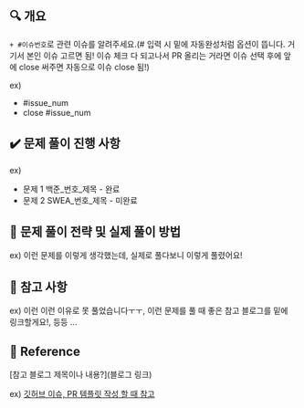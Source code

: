 ## 🔍 개요
`+ #이슈번호`로 관련 이슈를 알려주세요.(# 입력 시 밑에 자동완성처럼 옵션이 뜹니다. 거기서 본인 이슈 고르면 됨! 이슈 체크 다 되고나서 PR 올리는 거라면 이슈 선택 후에 앞에 close 써주면 자동으로 이슈 close 됨!)

ex)
+ #issue_num
+ close #issue_num

## ✔️ 문제 풀이 진행 사항
ex)
+ 문제 1 백준_번호_제목 - 완료
+ 문제 2 SWEA_번호_제목 - 미완료


## 📝 문제 풀이 전략 및 실제 풀이 방법
ex) 이런 문제를 이렇게 생각했는데, 실제로 풀다보니 이렇게 풀렸어요!

## 🧐 참고 사항
ex) 이런 이런 이유로 못 풀었습니다ㅜㅜ, 이런 문제를 풀 때 좋은 참고 블로그를 밑에 링크할게요!, 등등 ...

## 📄 Reference
[참고 블로그 제목이나 내용?](블로그 링크)

ex) [깃허브 이슈, PR 템플릿 작성 할 때 참고](https://soft.plusblog.co.kr/66)
